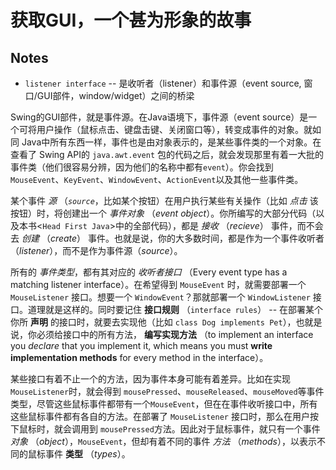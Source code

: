 # 获取GUI，一个甚为形象的故事

## Notes

- `listener interface` -- 是收听者（listener）和事件源（event source, 窗口/GUI部件，window/widget）之间的桥梁

Swing的GUI部件，就是事件源。在Java语境下，事件源（event source）是一个可将用户操作（鼠标点击、键盘击键、关闭窗口等），转变成事件的对象。就如同 Java中所有东西一样，事件也是由对象表示的，是某些事件类的一个对象。在查看了 Swing API的 `java.awt.event` 包的代码之后，就会发现那里有着一大批的事件类（他们很容易分辨，因为他们的名称中都有`event`）。你会找到 `MouseEvent`、`KeyEvent`、`WindowEvent`、`ActionEvent`以及其他一些事件类。

某个事件 _源_ （_`source`_，比如某个按钮）在用户执行某些有关操作（比如 _点击_  该按钮）时，将创建出一个 _事件对象_ （_event object_）。你所编写的大部分代码（以及本书<`Head First Java`>中的全部代码），都是 _接收_ （_recieve_） 事件，而不会去 _创建_ （_create_） 事件。也就是说，你的大多数时间，都是作为一个事件收听者（_listener_），而不是作为事件源（_source_）。

所有的 _事件类型_，都有其对应的 _收听者接口_ （Every event type has a matching listener interface）。在希望得到 `MouseEvent` 时，就需要部署一个 `MouseListener` 接口。想要一个 `WindowEvent`？那就部署一个 `WindowListener` 接口。道理就是这样的。同时要记住 __接口规则__ （`interface rules`） -- 在部署某个你所 __声明__ 的接口时，就要去实现他（比如 `class Dog implements Pet`），也就是说，你必须给接口中的所有方法， __编写实现方法__ （to implement an interface you _declare_ that you implement it<class Dod implement Pet>, which means you must __write implementation methods__ for every method in the interface）。

某些接口有着不止一个的方法，因为事件本身可能有着差异。比如在实现 `MouseListener`时，就会得到 `mousePressed`、`mouseReleased`、`mouseMoved`等事件类型，尽管这些鼠标事件都带有一个`MouseEvent`，但在在事件收听接口中，所有这些鼠标事件都有各自的方法。在部署了 `MouseListener` 接口时，那么在用户按下鼠标时，就会调用到 `mousePressed`方法。因此对于鼠标事件，就只有一个事件 _对象_ （_object_），`MouseEvent`，但却有着不同的事件 _方法_ （_methods_），以表示不同的鼠标事件 __类型__ （_types_）。
